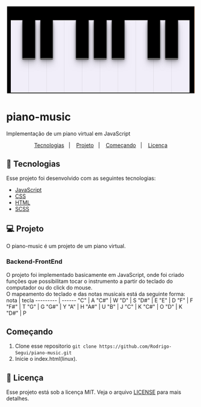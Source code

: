<h1 align="center">
    <img alt="piano-music" title="#delicinha" src="sources/piano.png" width="500px" />
</h1>

# piano-music
Implementação de um piano virtual em JavaScript

<p align="center">
  <a href="#rocket-tecnologias">Tecnologias</a>&nbsp;&nbsp;&nbsp;|&nbsp;&nbsp;&nbsp;
  <a href="#💻-projeto">Projeto</a>&nbsp;&nbsp;&nbsp;|&nbsp;&nbsp;&nbsp;
  <a href="#começando">Começando</a>&nbsp;&nbsp;&nbsp;|&nbsp;&nbsp;&nbsp;
  <a href="#memo-licença">Licença</a>
</p>

## :rocket: Tecnologias

Esse projeto foi desenvolvido com as seguintes tecnologias:

- [JavaScript](https://developer.mozilla.org/pt-BR/docs/Web/JavaScript)
- [CSS](https://developer.mozilla.org/pt-BR/docs/Web/CSS)
- [HTML](https://developer.mozilla.org/pt-BR/docs/Web/HTML)
- [SCSS](https://sass-lang.com/)

## 💻 Projeto
 
O piano-music é um projeto de um piano virtual.
### Backend-FrontEnd
 
 O projeto foi implementado basicamente em JavaScript, onde foi criado funções que possibilitam tocar o instrumento a partir do teclado do computador ou do click do mouse.<br>
 O mapeamento do teclado e das notas musicais está da seguinte forma:
nota      | tecla
--------- | ------
"C"       | A
"C#"      | W
"D"       | S
"D#"      | E
"E"       | D
"F"       | F
"F#"      | T
"G"       | G
"G#"      | Y
"A"       | H
"A#"      | U
"B"       | J
"C"       | K
"C#"      | O
"D"       | K
"D#"      | P
 

## Começando

 1. Clone esse repositorio ```git clone https://github.com/Rodrigo-Segui/piano-music.git```
 2. Inicie o index.html(linux).
  
 ## :memo: Licença

Esse projeto está sob a licença MIT. Veja o arquivo [LICENSE](https://github.com/Rodrigo-Segui/piano-music/blob/master/LICENSE) para mais detalhes.
